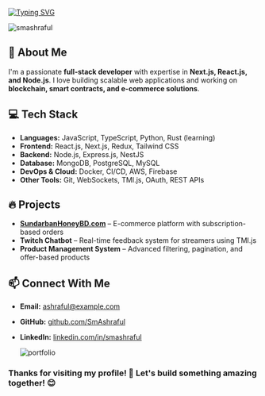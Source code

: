 

<a href="https://git.io/typing-svg"><img src="https://readme-typing-svg.demolab.com?font=Headland+One&weight=500&pause=1000&color=FF6500&center=false&width=435&lines=Hi+there+%E2%98%BA%EF%B8%8F!+It's+me+Sm+Ashraful;%F0%9F%9A%80+Tech+Innovator%2C+Team+Leader.;%F0%9F%9A%80Problem+Solver.;%F0%9F%94%A5+Turning+challenges+into+solutions%2C;+One+line+of+code+at+a+time.;%F0%9F%92%A1+Building+software%2C+leading+teams%2C;And+shaping+the+future.;%E2%9A%A1+Code%2C+Lead%2C+Inspire+%E2%80%93+Repeat.;%F0%9F%8E%AF+From+ideas+to+execution%2C;+I+make+things+happen." alt="Typing SVG" /></a>

<p align="left"> <img src="https://komarev.com/ghpvc/?username=SmAshraful&label=Profile%20views&color=FF6500&style=flat" alt="smashraful" /> </p>

## 🚀 About Me
I'm a passionate **full-stack developer** with expertise in **Next.js, React.js, and Node.js**. I love building scalable web applications and working on **blockchain, smart contracts, and e-commerce solutions**.

## 💻 Tech Stack
- **Languages:** JavaScript, TypeScript, Python, Rust (learning)
- **Frontend:** React.js, Next.js, Redux, Tailwind CSS
- **Backend:** Node.js, Express.js, NestJS
- **Database:** MongoDB, PostgreSQL, MySQL
- **DevOps & Cloud:** Docker, CI/CD, AWS, Firebase
- **Other Tools:** Git, WebSockets, TMI.js, OAuth, REST APIs

## 🔥 Projects
- **[SundarbanHoneyBD.com](https://sundarbanhoneybd.com/)** – E-commerce platform with subscription-based orders
- **Twitch Chatbot** – Real-time feedback system for streamers using TMI.js
- **Product Management System** – Advanced filtering, pagination, and offer-based products

## 📫 Connect With Me
- **Email:** ashraful@example.com
- **GitHub:** [github.com/SmAshraful](https://github.com/SmAshraful)
- **LinkedIn:** [linkedin.com/in/smashraful](https://linkedin.com/in/smashraful)

  ![portfolio](https://github.com/user-attachments/assets/b7e4f1f0-fe5a-4756-b51f-c41ca7b3c3e6)

### Thanks for visiting my profile! 🚀 Let's build something amazing together! 😊
